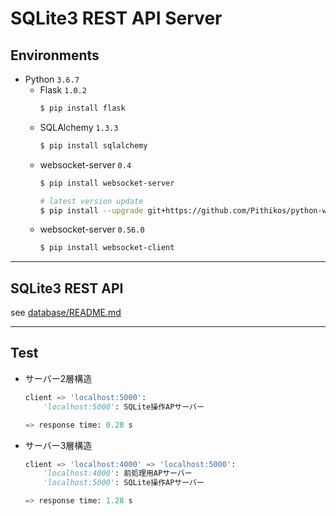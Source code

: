 # SQLite3 REST API Server

## Environments
- Python `3.6.7`
    - Flask `1.0.2`
        ```bash
        $ pip install flask
        ```
    - SQLAlchemy `1.3.3`
        ```bash
        $ pip install sqlalchemy
        ```
    - websocket-server `0.4`
        ```bash
        $ pip install websocket-server

        # latest version update
        $ pip install --upgrade git+https://github.com/Pithikos/python-websocket-server
        ```
    - websocket-server `0.56.0`
        ```bash
        $ pip install websocket-client
        ```

***

## SQLite3 REST API
see [database/README.md](./database/README.md)

***

## Test

- サーバー2層構造
    ```python
    client => 'localhost:5000':
        'localhost:5000': SQLite操作APサーバー
    
    => response time: 0.28 s
    ```
- サーバー3層構造
    ```python
    client => 'localhost:4000' => 'localhost:5000':
        'localhost:4000': 前処理用APサーバー
        'localhost:5000': SQLite操作APサーバー
    
    => response time: 1.28 s
    ```
